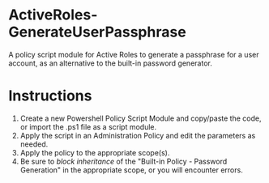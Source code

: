 # ActiveRoles-GenerateUserPassphrase
A policy script module for Active Roles to generate a passphrase for a user account, as an alternative to the built-in password generator.

# Instructions
1. Create a new Powershell Policy Script Module and copy/paste the code, or import the .ps1 file as a script module.
2. Apply the script in an Administration Policy and edit the parameters as needed.
3. Apply the policy to the appropriate scope(s).
4. Be sure to _block inheritance_ of the "Built-in Policy - Password Generation" in the appropriate scope, or you will encounter errors.
